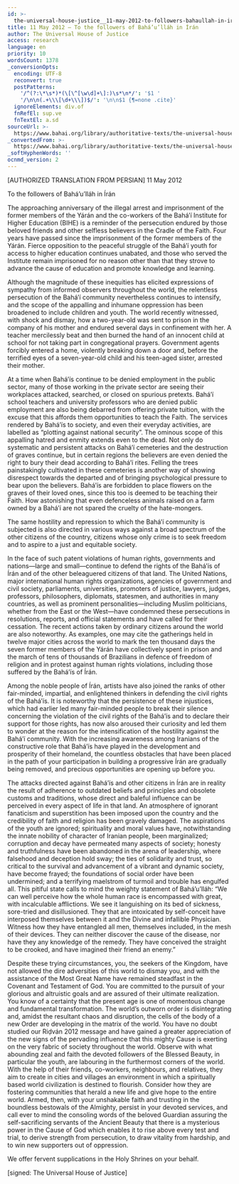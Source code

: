 ```yaml
---
id: >-
  the-universal-house-justice__11-may-2012-to-followers-bahaullah-in-iran__3440188984__en
title: 11 May 2012 – To the followers of Bahá’u’lláh in Írán
author: The Universal House of Justice
access: research
language: en
priority: 10
wordsCount: 1378
_conversionOpts:
  encoding: UTF-8
  reconvert: true
  postPatterns:
    '/^(?:\*\s*)*(\[\^[\w\d]+\]:)\s*\n*/': '$1 '
    '/\n\n(.+\\\[\d+\\\])$/': '\n\n$1 {¶=none .cite}'
  ignoreElements: div.of
  fnRefEl: sup.ve
  fnTextEl: a.sd
sourceUrl: >-
  https://www.bahai.org/library/authoritative-texts/the-universal-house-of-justice/messages/20120511_001/20120511_001.xhtml
_convertedFrom: >-
  https://www.bahai.org/library/authoritative-texts/the-universal-house-of-justice/messages/20120511_001/20120511_001.xhtml
_softHyphenWords: ''
ocnmd_version: 2
---
```

\[AUTHORIZED TRANSLATION FROM PERSIAN\]
11 May 2012

To the followers of Bahá’u’lláh in Írán

The approaching anniversary of the illegal arrest and imprisonment of the former members of the Yárán and the co-workers of the Bahá’í Institute for Higher Education (BIHE) is a reminder of the persecution endured by those beloved friends and other selfless believers in the Cradle of the Faith. Four years have passed since the imprisonment of the former members of the Yárán. Fierce opposition to the peaceful struggle of the Bahá’í youth for access to higher education continues unabated, and those who served the Institute remain imprisoned for no reason other than that they strove to advance the cause of education and promote knowledge and learning.

Although the magnitude of these inequities has elicited expressions of sympathy from informed observers throughout the world, the relentless persecution of the Bahá’í community nevertheless continues to intensify, and the scope of the appalling and inhumane oppression has been broadened to include children and youth. The world recently witnessed, with shock and dismay, how a two-year-old was sent to prison in the company of his mother and endured several days in confinement with her. A teacher mercilessly beat and then burned the hand of an innocent child at school for not taking part in congregational prayers. Government agents forcibly entered a home, violently breaking down a door and, before the terrified eyes of a seven-year-old child and his teen-aged sister, arrested their mother.

At a time when Bahá’ís continue to be denied employment in the public sector, many of those working in the private sector are seeing their workplaces attacked, searched, or closed on spurious pretexts. Bahá’í school teachers and university professors who are denied public employment are also being debarred from offering private tuition, with the excuse that this affords them opportunities to teach the Faith. The services rendered by Bahá’ís to society, and even their everyday activities, are labelled as “plotting against national security”. The ominous scope of this appalling hatred and enmity extends even to the dead. Not only do systematic and persistent attacks on Bahá’í cemeteries and the destruction of graves continue, but in certain regions the believers are even denied the right to bury their dead according to Bahá’í rites. Felling the trees painstakingly cultivated in these cemeteries is another way of showing disrespect towards the departed and of bringing psychological pressure to bear upon the believers. Bahá’ís are forbidden to place flowers on the graves of their loved ones, since this too is deemed to be teaching their Faith. How astonishing that even defenceless animals raised on a farm owned by a Bahá’í are not spared the cruelty of the hate-mongers.

The same hostility and repression to which the Bahá’í community is subjected is also directed in various ways against a broad spectrum of the other citizens of the country, citizens whose only crime is to seek freedom and to aspire to a just and equitable society.

In the face of such patent violations of human rights, governments and nations—large and small—continue to defend the rights of the Bahá’ís of Írán and of the other beleaguered citizens of that land. The United Nations, major international human rights organizations, agencies of government and civil society, parliaments, universities, promoters of justice, lawyers, judges, professors, philosophers, diplomats, statesmen, and authorities in many countries, as well as prominent personalities—including Muslim politicians, whether from the East or the West—have condemned these persecutions in resolutions, reports, and official statements and have called for their cessation. The recent actions taken by ordinary citizens around the world are also noteworthy. As examples, one may cite the gatherings held in twelve major cities across the world to mark the ten thousand days the seven former members of the Yárán have collectively spent in prison and the march of tens of thousands of Brazilians in defence of freedom of religion and in protest against human rights violations, including those suffered by the Bahá’ís of Írán.

Among the noble people of Írán, artists have also joined the ranks of other fair-minded, impartial, and enlightened thinkers in defending the civil rights of the Bahá’ís. It is noteworthy that the persistence of these injustices, which had earlier led many fair-minded people to break their silence concerning the violation of the civil rights of the Bahá’ís and to declare their support for those rights, has now also aroused their curiosity and led them to wonder at the reason for the intensification of the hostility against the Bahá’í community. With the increasing awareness among Iranians of the constructive role that Bahá’ís have played in the development and prosperity of their homeland, the countless obstacles that have been placed in the path of your participation in building a progressive Írán are gradually being removed, and precious opportunities are opening up before you.

The attacks directed against Bahá’ís and other citizens in Írán are in reality the result of adherence to outdated beliefs and principles and obsolete customs and traditions, whose direct and baleful influence can be perceived in every aspect of life in that land. An atmosphere of ignorant fanaticism and superstition has been imposed upon the country and the credibility of faith and religion has been gravely damaged. The aspirations of the youth are ignored; spirituality and moral values have, notwithstanding the innate nobility of character of Iranian people, been marginalized; corruption and decay have permeated many aspects of society; honesty and truthfulness have been abandoned in the arena of leadership, where falsehood and deception hold sway; the ties of solidarity and trust, so critical to the survival and advancement of a vibrant and dynamic society, have become frayed; the foundations of social order have been undermined; and a terrifying maelstrom of turmoil and trouble has engulfed all. This pitiful state calls to mind the weighty statement of Bahá’u’lláh: “We can well perceive how the whole human race is encompassed with great, with incalculable afflictions. We see it languishing on its bed of sickness, sore-tried and disillusioned. They that are intoxicated by self-conceit have interposed themselves between it and the Divine and infallible Physician. Witness how they have entangled all men, themselves included, in the mesh of their devices. They can neither discover the cause of the disease, nor have they any knowledge of the remedy. They have conceived the straight to be crooked, and have imagined their friend an enemy.”

Despite these trying circumstances, you, the seekers of the Kingdom, have not allowed the dire adversities of this world to dismay you, and with the assistance of the Most Great Name have remained steadfast in the Covenant and Testament of God. You are committed to the pursuit of your glorious and altruistic goals and are assured of their ultimate realization. You know of a certainty that the present age is one of momentous change and fundamental transformation. The world’s outworn order is disintegrating and, amidst the resultant chaos and disruption, the cells of the body of a new Order are developing in the matrix of the world. You have no doubt studied our Riḍván 2012 message and have gained a greater appreciation of the new signs of the pervading influence that this mighty Cause is exerting on the very fabric of society throughout the world. Observe with what abounding zeal and faith the devoted followers of the Blessed Beauty, in particular the youth, are labouring in the furthermost corners of the world. With the help of their friends, co-workers, neighbours, and relatives, they aim to create in cities and villages an environment in which a spiritually based world civilization is destined to flourish. Consider how they are fostering communities that herald a new life and give hope to the entire world. Armed, then, with your unshakable faith and trusting in the boundless bestowals of the Almighty, persist in your devoted services, and call ever to mind the consoling words of the beloved Guardian assuring the self-sacrificing servants of the Ancient Beauty that there is a mysterious power in the Cause of God which enables it to rise above every test and trial, to derive strength from persecution, to draw vitality from hardship, and to win new supporters out of oppression.

We offer fervent supplications in the Holy Shrines on your behalf.

\[signed: The Universal House of Justice\]
